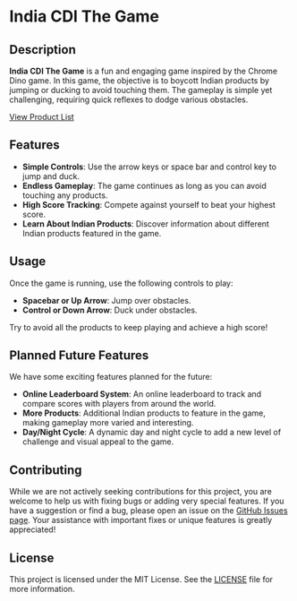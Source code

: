 # India CDI The Game

## Description

**India CDI The Game** is a fun and engaging game inspired by the Chrome Dino game. In this game, the objective is to boycott Indian products by jumping or ducking to avoid touching them. The gameplay is simple yet challenging, requiring quick reflexes to dodge various obstacles.

[View Product List](./info/Product-List.md)

## Features

- **Simple Controls**: Use the arrow keys or space bar and control key to jump and duck.
- **Endless Gameplay**: The game continues as long as you can avoid touching any products.
- **High Score Tracking**: Compete against yourself to beat your highest score.
- **Learn About Indian Products**: Discover information about different Indian products featured in the game.

## Usage

Once the game is running, use the following controls to play:

- **Spacebar or Up Arrow**: Jump over obstacles.
- **Control or Down Arrow**: Duck under obstacles.

Try to avoid all the products to keep playing and achieve a high score!

## Planned Future Features

We have some exciting features planned for the future:

- **Online Leaderboard System**: An online leaderboard to track and compare scores with players from around the world.
- **More Products**: Additional Indian products to feature in the game, making gameplay more varied and interesting.
- **Day/Night Cycle**: A dynamic day and night cycle to add a new level of challenge and visual appeal to the game.

## Contributing

While we are not actively seeking contributions for this project, you are welcome to help us with fixing bugs or adding very special features. If you have a suggestion or find a bug, please open an issue on the [GitHub Issues page](https://github.com/yourusername/india-cdi-the-game/issues). Your assistance with important fixes or unique features is greatly appreciated!

## License

This project is licensed under the MIT License. See the [LICENSE](LICENSE) file for more information.
